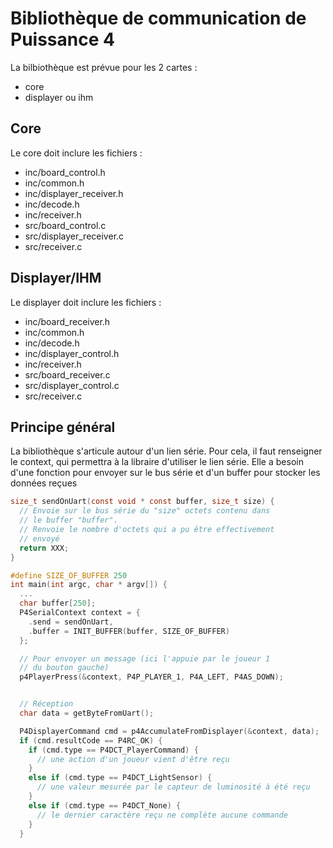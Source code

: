 # Bibliothèque de communication de Puissance 4

La bilbiothèque est prévue pour les 2 cartes :
- core
- displayer ou ihm

## Core

Le core doit inclure les fichiers :
- inc/board_control.h
- inc/common.h
- inc/displayer_receiver.h
- inc/decode.h
- inc/receiver.h
- src/board_control.c
- src/displayer_receiver.c
- src/receiver.c

## Displayer/IHM

Le displayer doit inclure les fichiers :
- inc/board_receiver.h
- inc/common.h
- inc/decode.h
- inc/displayer_control.h
- inc/receiver.h
- src/board_receiver.c
- src/displayer_control.c
- src/receiver.c

## Principe général

La bibliothèque s'articule autour d'un lien série. Pour cela, il faut 
renseigner le context, qui permettra à la libraire d'utiliser le lien série. Elle
a besoin d'une fonction pour envoyer sur le bus série et d'un buffer pour stocker
les données reçues

```C
size_t sendOnUart(const void * const buffer, size_t size) {
  // Envoie sur le bus série du "size" octets contenu dans 
  // le buffer "buffer".
  // Renvoie le nombre d'octets qui a pu être effectivement
  // envoyé
  return XXX;
}

#define SIZE_OF_BUFFER 250
int main(int argc, char * argv[]) {
  ...
  char buffer[250];
  P4SerialContext context = {
    .send = sendOnUart,
    .buffer = INIT_BUFFER(buffer, SIZE_OF_BUFFER)
  };

  // Pour envoyer un message (ici l'appuie par le joueur 1
  // du bouton gauche)
  p4PlayerPress(&context, P4P_PLAYER_1, P4A_LEFT, P4AS_DOWN);


  // Réception
  char data = getByteFromUart();

  P4DisplayerCommand cmd = p4AccumulateFromDisplayer(&context, data);
  if (cmd.resultCode == P4RC_OK) {
    if (cmd.type == P4DCT_PlayerCommand) {
      // une action d'un joueur vient d'être reçu
    }
    else if (cmd.type == P4DCT_LightSensor) {
      // une valeur mesurée par le capteur de luminosité à été reçu
    }
    else if (cmd.type == P4DCT_None) {
      // le dernier caractère reçu ne complète aucune commande
    }
  }
```

